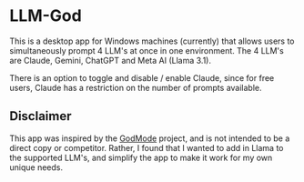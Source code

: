 # LLM-God

This is a desktop app for Windows machines (currently) that allows users to simultaneously prompt 4 LLM's at once in one environment. The 4 LLM's are Claude, Gemini, ChatGPT and Meta AI (Llama 3.1). 

There is an option to toggle and disable / enable Claude, since for free users, Claude has a restriction on the number of prompts available. 

## Disclaimer

This app was inspired by the [GodMode](https://github.com/smol-ai/GodMode) project, and is not intended to be a direct copy or competitor. Rather, I found that I wanted to add in Llama to the supported LLM's, and simplify the app to make it work for my own unique needs. 